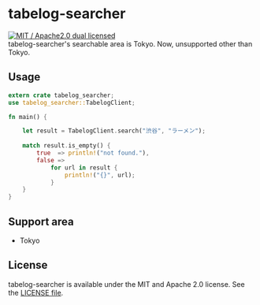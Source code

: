 # tabelog-searcher
[![MIT / Apache2.0 dual licensed](https://img.shields.io/badge/dual%20license-MIT%20/%20Apache%202.0-blue.svg)](./license-mit)  
tabelog-searcher's searchable area is Tokyo. Now, unsupported other than Tokyo.

## Usage
```rust
extern crate tabelog_searcher;
use tabelog_searcher::TabelogClient;

fn main() {

    let result = TabelogClient.search("渋谷", "ラーメン");
    
    match result.is_empty() {
        true  => println!("not found."),
        false =>
            for url in result {
                println!("{}", url);
            }
    }
}
```

## Support area
- Tokyo

## License
tabelog-searcher is available under the MIT and Apache 2.0 license. See the [LICENSE file](https://github.com/atsushi130/tabelog-searcher/blob/master/license-mit).
